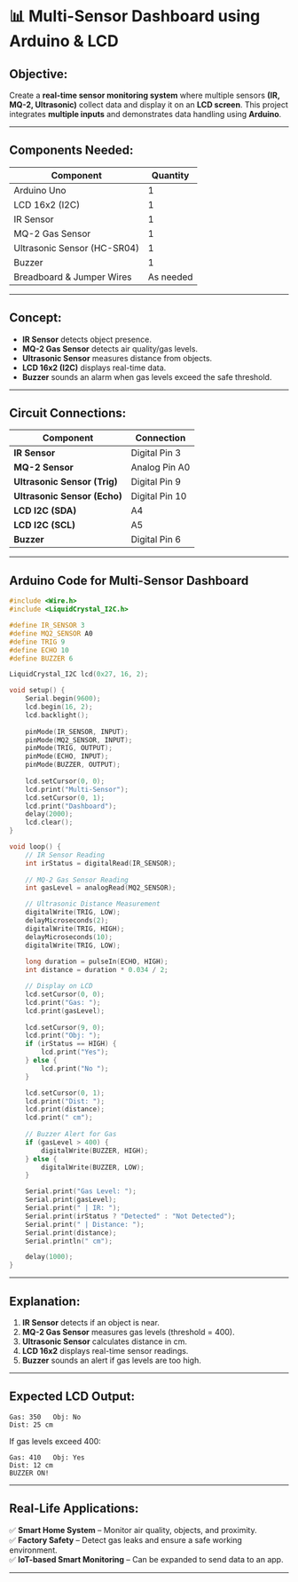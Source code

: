 # **📊 Multi-Sensor Dashboard using Arduino & LCD**  

## **Objective:**  
Create a **real-time sensor monitoring system** where multiple sensors **(IR, MQ-2, Ultrasonic)** collect data and display it on an **LCD screen**. This project integrates **multiple inputs** and demonstrates data handling using **Arduino**.  

---

## **Components Needed:**  
| **Component** | **Quantity** |
|-------------|-------------|
| Arduino Uno | 1 |
| LCD 16x2 (I2C) | 1 |
| IR Sensor | 1 |
| MQ-2 Gas Sensor | 1 |
| Ultrasonic Sensor (HC-SR04) | 1 |
| Buzzer | 1 |
| Breadboard & Jumper Wires | As needed |

---

## **Concept:**  
- **IR Sensor** detects object presence.  
- **MQ-2 Gas Sensor** detects air quality/gas levels.  
- **Ultrasonic Sensor** measures distance from objects.  
- **LCD 16x2 (I2C)** displays real-time data.  
- **Buzzer** sounds an alarm when gas levels exceed the safe threshold.  

---

## **Circuit Connections:**
| **Component** | **Connection** |
|-------------|----------------|
| **IR Sensor** | Digital Pin 3 |
| **MQ-2 Sensor** | Analog Pin A0 |
| **Ultrasonic Sensor (Trig)** | Digital Pin 9 |
| **Ultrasonic Sensor (Echo)** | Digital Pin 10 |
| **LCD I2C (SDA)** | A4 |
| **LCD I2C (SCL)** | A5 |
| **Buzzer** | Digital Pin 6 |

---

## **Arduino Code for Multi-Sensor Dashboard**
```cpp
#include <Wire.h>
#include <LiquidCrystal_I2C.h>

#define IR_SENSOR 3
#define MQ2_SENSOR A0
#define TRIG 9
#define ECHO 10
#define BUZZER 6

LiquidCrystal_I2C lcd(0x27, 16, 2);

void setup() {
    Serial.begin(9600);
    lcd.begin(16, 2);
    lcd.backlight();
    
    pinMode(IR_SENSOR, INPUT);
    pinMode(MQ2_SENSOR, INPUT);
    pinMode(TRIG, OUTPUT);
    pinMode(ECHO, INPUT);
    pinMode(BUZZER, OUTPUT);
    
    lcd.setCursor(0, 0);
    lcd.print("Multi-Sensor");
    lcd.setCursor(0, 1);
    lcd.print("Dashboard");
    delay(2000);
    lcd.clear();
}

void loop() {
    // IR Sensor Reading
    int irStatus = digitalRead(IR_SENSOR);
    
    // MQ-2 Gas Sensor Reading
    int gasLevel = analogRead(MQ2_SENSOR);

    // Ultrasonic Distance Measurement
    digitalWrite(TRIG, LOW);
    delayMicroseconds(2);
    digitalWrite(TRIG, HIGH);
    delayMicroseconds(10);
    digitalWrite(TRIG, LOW);
    
    long duration = pulseIn(ECHO, HIGH);
    int distance = duration * 0.034 / 2;

    // Display on LCD
    lcd.setCursor(0, 0);
    lcd.print("Gas: ");
    lcd.print(gasLevel);
    
    lcd.setCursor(9, 0);
    lcd.print("Obj: ");
    if (irStatus == HIGH) {
        lcd.print("Yes");
    } else {
        lcd.print("No ");
    }

    lcd.setCursor(0, 1);
    lcd.print("Dist: ");
    lcd.print(distance);
    lcd.print(" cm");
    
    // Buzzer Alert for Gas
    if (gasLevel > 400) {
        digitalWrite(BUZZER, HIGH);
    } else {
        digitalWrite(BUZZER, LOW);
    }

    Serial.print("Gas Level: ");
    Serial.print(gasLevel);
    Serial.print(" | IR: ");
    Serial.print(irStatus ? "Detected" : "Not Detected");
    Serial.print(" | Distance: ");
    Serial.print(distance);
    Serial.println(" cm");

    delay(1000);
}
```

---

## **Explanation:**
1. **IR Sensor** detects if an object is near.  
2. **MQ-2 Gas Sensor** measures gas levels (threshold = 400).  
3. **Ultrasonic Sensor** calculates distance in cm.  
4. **LCD 16x2** displays real-time sensor readings.  
5. **Buzzer** sounds an alert if gas levels are too high.  

---

## **Expected LCD Output:**
```
Gas: 350   Obj: No
Dist: 25 cm
```
If gas levels exceed 400:
```
Gas: 410   Obj: Yes
Dist: 12 cm
BUZZER ON!
```

---

## **Real-Life Applications:**
✅ **Smart Home System** – Monitor air quality, objects, and proximity.  
✅ **Factory Safety** – Detect gas leaks and ensure a safe working environment.  
✅ **IoT-based Smart Monitoring** – Can be expanded to send data to an app.  

---